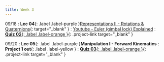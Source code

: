 ```yaml
---
title: Week 3
---
```


09/18
: **Lec 04**{: .label .label-purple }[Representations II - Rotations & Quaternions](/CSCI5551-Fall23-S2/assets/slides/lec04_representations_2_quaternions.pdf){: target="_blank" }
    : [Youtube - Euler (gimbal lock) Explained](https://www.youtube.com/watch?v=zc8b2Jo7mno)
: [**Quiz 02**{: .label .label-orange }](https://www.gradescope.com/courses/611231){: .project-link target="_blank" }

09/20
: **Lec 05**{: .label .label-purple }**Manipulation I - Forward Kinematics**
: **Project 1 out**{: .label .label-yellow }
: [**Quiz 03**{: .label .label-orange }](https://www.gradescope.com/courses/611231){: .project-link target="_blank" }